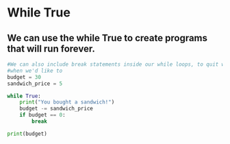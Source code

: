 # While True
## We can use the while True to create programs that will run forever.
```python 
#We can also include break statements inside our while loops, to quit while loops
#when we'd like to
budget = 30
sandwich_price = 5

while True:
    print("You bought a sandwich!")
    budget -= sandwich_price
    if budget == 0:
        break

print(budget)
```